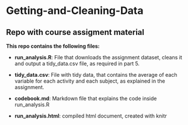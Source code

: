 # Getting-and-Cleaning-Data
## Repo with course assigment material

**This repo contains the following files:**

- **run_analysis.R**:   File that downloads the assignment dataset, cleans it and output a tidy_data.csv file, as required in part 5.

- **tidy_data.csv**:    File with tidy data, that contains the average of each variable for each activity and each subject, as explained in the assignment.

- **codebook.md**:      Markdown file that explains the code inside run_analysis.R

- **run_analysis.html**:  compiled html document, created with knitr
